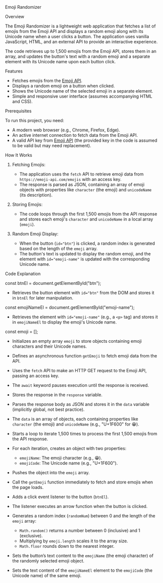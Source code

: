 Emoji Randomizer

Overview

The Emoji Randomizer is a lightweight web application that fetches a list of emojis from the Emoji API and displays a random emoji along with its Unicode name when a user clicks a button. The application uses vanilla JavaScript, HTML, and an external API to provide an interactive experience.

The code retrieves up to 1,500 emojis from the Emoji API, stores them in an array, and updates the button's text with a random emoji and a separate element with its Unicode name upon each button click.

Features

- Fetches emojis from the [Emoji API](https://emoji-api.com/).
- Displays a random emoji on a button when clicked.
- Shows the Unicode name of the selected emoji in a separate element.
- Simple and responsive user interface (assumes accompanying HTML and CSS).

Prerequisites

To run this project, you need:
- A modern web browser (e.g., Chrome, Firefox, Edge).
- An active internet connection to fetch data from the Emoji API.
- A valid API key from [Emoji API](https://emoji-api.com/) (the provided key in the code is assumed to be valid but may need replacement).


How It Works

1. Fetching Emojis:
   - The application uses the `fetch` API to retrieve emoji data from `https://emoji-api.com/emojis` with an access key.
   - The response is parsed as JSON, containing an array of emoji objects with properties like `character` (the emoji) and `unicodeName` (its description).

2. Storing Emojis:
   - The code loops through the first 1,500 emojis from the API response and stores each emoji's `character` and `unicodeName` in a local array (`emoji`).

3. Random Emoji Display:
   - When the button (`id="btn"`) is clicked, a random index is generated based on the length of the `emoji` array.
   - The button's text is updated to display the random emoji, and the element with `id="emoji-name"` is updated with the corresponding Unicode name.

Code Explanation

const btnEl = document.getElementById("btn");

- Retrieves the button element with `id="btn"` from the DOM and stores it in `btnEl` for later manipulation.

const emojiNameEl = document.getElementById("emoji-name");

- Retrieves the element with `id="emoji-name"` (e.g., a `<p>` tag) and stores it in `emojiNameEl` to display the emoji's Unicode name.

const emoji = [];

- Initializes an empty array `emoji` to store objects containing emoji characters and their Unicode names.

- Defines an asynchronous function `getEmoji` to fetch emoji data from the API.

- Uses the `fetch` API to make an HTTP GET request to the Emoji API, passing an access key.
- The `await` keyword pauses execution until the response is received.
- Stores the response in the `response` variable.


- Parses the response body as JSON and stores it in the `data` variable (implicitly global, not best practice).
- The `data` is an array of objects, each containing properties like `character` (the emoji) and `unicodeName` (e.g., "U+1F600" for 😁).

- Starts a loop to iterate 1,500 times to process the first 1,500 emojis from the API response.

- For each iteration, creates an object with two properties:
  - `emojiName`: The emoji character (e.g., 😁).
  - `emojiCode`: The Unicode name (e.g., "U+1F600").
- Pushes the object into the `emoji` array.

- Call the `getEmoji` function immediately to fetch and store emojis when the page loads.

- Adds a click event listener to the button (`btnEl`).
- The listener executes an arrow function when the button is clicked.

- Generates a random index (`randomNum`) between 0 and the length of the `emoji` array:
  - `Math.random()` returns a number between 0 (inclusive) and 1 (exclusive).
  - Multiplying by `emoji.length` scales it to the array size.
  - `Math.floor` rounds down to the nearest integer.

- Sets the button’s text content to the `emojiName` (the emoji character) of the randomly selected emoji object.

- Sets the text content of the `emojiNameEl` element to the `emojiCode` (the Unicode name) of the same emoji.